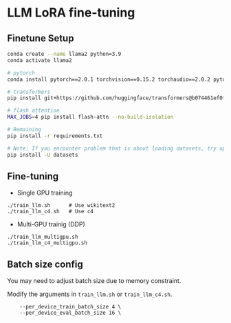 # LLM LoRA fine-tuning

## Finetune Setup

```bash
conda create --name llama2 python=3.9
conda activate llama2

# pytorch
conda install pytorch==2.0.1 torchvision==0.15.2 torchaudio==2.0.2 pytorch-cuda=11.7 -c pytorch -c nvidia

# transformers
pip install git+https://github.com/huggingface/transformers@b074461ef0f54ce37c5239d30ee960ece28d11ec

# flash attention
MAX_JOBS=4 pip install flash-attn --no-build-isolation

# Remaining
pip install -r requirements.txt

# Note: If you encounter problem that is about loading datasets, try upgrade datasets package first.
pip install -U datasets
```

## Fine-tuning

* Single GPU training

```
./train_llm.sh      # Use wikitext2
./train_llm_c4.sh   # Use c4
```

* Multi-GPU trainig (DDP)

```
./train_llm_multigpu.sh
./train_llm_c4_multigpu.sh
```

## Batch size config

You may need to adjust batch size due to memory constraint.

Modify the arguments in `train_llm.sh` or `train_llm_c4.sh`.

```
    --per_device_train_batch_size 4 \
    --per_device_eval_batch_size 16 \
```